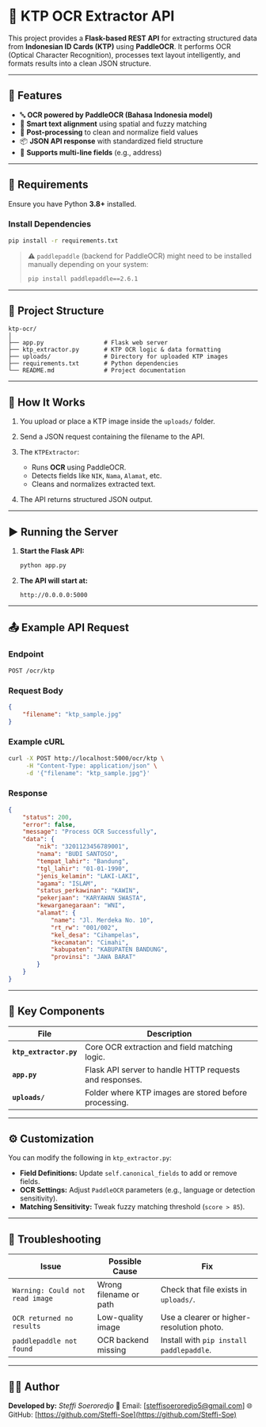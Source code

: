 # 🪪 KTP OCR Extractor API

This project provides a **Flask-based REST API** for extracting structured data from **Indonesian ID Cards (KTP)** using **PaddleOCR**.
It performs OCR (Optical Character Recognition), processes text layout intelligently, and formats results into a clean JSON structure.

---

## 🚀 Features

* 🔤 **OCR powered by PaddleOCR (Bahasa Indonesia model)**
* 🧠 **Smart text alignment** using spatial and fuzzy matching
* 🧹 **Post-processing** to clean and normalize field values
* 📦 **JSON API response** with standardized field structure
* 🧾 **Supports multi-line fields** (e.g., address)

---

## 🧰 Requirements

Ensure you have Python **3.8+** installed.

### Install Dependencies

```bash
pip install -r requirements.txt
```

> ⚠️ `paddlepaddle` (backend for PaddleOCR) might need to be installed manually depending on your system:
>
> ```bash
> pip install paddlepaddle==2.6.1
> ```

---

## 📁 Project Structure

```
ktp-ocr/
│
├── app.py                 # Flask web server
├── ktp_extractor.py       # KTP OCR logic & data formatting
├── uploads/               # Directory for uploaded KTP images
├── requirements.txt       # Python dependencies
└── README.md              # Project documentation
```

---

## 🧠 How It Works

1. You upload or place a KTP image inside the `uploads/` folder.
2. Send a JSON request containing the filename to the API.
3. The `KTPExtractor`:

   * Runs **OCR** using PaddleOCR.
   * Detects fields like `NIK`, `Nama`, `Alamat`, etc.
   * Cleans and normalizes extracted text.
4. The API returns structured JSON output.

---

## ▶️ Running the Server

1. **Start the Flask API:**

   ```bash
   python app.py
   ```

2. **The API will start at:**

   ```
   http://0.0.0.0:5000
   ```

---

## 📤 Example API Request

### **Endpoint**

```
POST /ocr/ktp
```

### **Request Body**

```json
{
    "filename": "ktp_sample.jpg"
}
```

### **Example cURL**

```bash
curl -X POST http://localhost:5000/ocr/ktp \
     -H "Content-Type: application/json" \
     -d '{"filename": "ktp_sample.jpg"}'
```

### **Response**

```json
{
    "status": 200,
    "error": false,
    "message": "Process OCR Successfully",
    "data": {
        "nik": "3201123456789001",
        "nama": "BUDI SANTOSO",
        "tempat_lahir": "Bandung",
        "tgl_lahir": "01-01-1990",
        "jenis_kelamin": "LAKI-LAKI",
        "agama": "ISLAM",
        "status_perkawinan": "KAWIN",
        "pekerjaan": "KARYAWAN SWASTA",
        "kewarganegaraan": "WNI",
        "alamat": {
            "name": "Jl. Merdeka No. 10",
            "rt_rw": "001/002",
            "kel_desa": "Cihampelas",
            "kecamatan": "Cimahi",
            "kabupaten": "KABUPATEN BANDUNG",
            "provinsi": "JAWA BARAT"
        }
    }
}
```

---

## 🧩 Key Components

| File                   | Description                                             |
| ---------------------- | ------------------------------------------------------- |
| **`ktp_extractor.py`** | Core OCR extraction and field matching logic.           |
| **`app.py`**           | Flask API server to handle HTTP requests and responses. |
| **`uploads/`**         | Folder where KTP images are stored before processing.   |

---

## ⚙️ Customization

You can modify the following in `ktp_extractor.py`:

* **Field Definitions:** Update `self.canonical_fields` to add or remove fields.
* **OCR Settings:** Adjust `PaddleOCR` parameters (e.g., language or detection sensitivity).
* **Matching Sensitivity:** Tweak fuzzy matching threshold (`score > 85`).

---

## 🧪 Troubleshooting

| Issue                           | Possible Cause         | Fix                                       |
| ------------------------------- | ---------------------- | ----------------------------------------- |
| `Warning: Could not read image` | Wrong filename or path | Check that file exists in `uploads/`.     |
| `OCR returned no results`       | Low-quality image      | Use a clearer or higher-resolution photo. |
| `paddlepaddle not found`        | OCR backend missing    | Install with `pip install paddlepaddle`.  |

---

## 🧑‍💻 Author

**Developed by:** *Steffi Soeroredjo*
📧 Email: [[steffisoeroredjo5@gmail.com](mailto:steffisoeroredjo5@gmail.com)]
🌐 GitHub: [https://github.com/Steffi-Soe](https://github.com/Steffi-Soe)